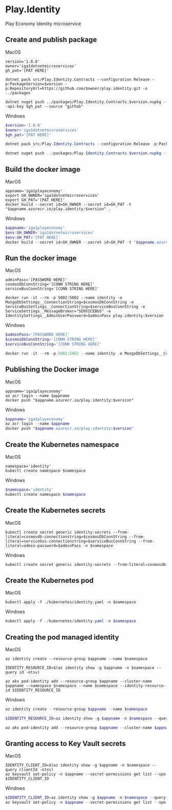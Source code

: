 # Play.Identity

Play Economy Identity microservice

## Create and publish package

MacOS

```shell
version='1.0.8'
owner='iga1dotnetmicroservices'
gh_pat='[PAT HERE]'

dotnet pack src/Play.Identity.Contracts --configuration Release -p:PackageVersion=$version -p:RepositoryUrl=https://github.com/$owner/play.identity.git -o ../packages

dotnet nuget push ../packages/Play.Identity.Contracts.$version.nupkg --api-key $gh_pat --source "github"
```

Windows

```powershell
$version='1.0.8'
$owner='iga1dotnetmicroservices'
$gh_pat='[PAT HERE]'

dotnet pack src/Play.Identity.Contracts --configuration Release -p:PackageVersion=$version -p:RepositoryUrl=https://github.com/$owner/play.identity.git -o ../packages

dotnet nuget push ../packages/Play.Identity.Contracts.$version.nupkg --api-key $gh_pat --source "github"
```

## Build the docker image

MacOS

```shell
appname='iga1playeconomy'
export GH_OWNER='iga1dotnetmicroservices'
export GH_PAT='[PAT HERE]'
docker build --secret id=GH_OWNER --secret id=GH_PAT -t "$appname.azurecr.io/play.identity:$version" .
```

Windows

```powershell
$appname='iga1playeconomy'
$env:GH_OWNER='iga1dotnetmicroservices'
$env:GH_PAT='[PAT HERE]'
docker build --secret id=GH_OWNER --secret id=GH_PAT -t "$appname.azurecr.io/play.identity:$version" .
```

## Run the docker image

MacOS

```shell
adminPass='[PASSWORD HERE]'
cosmosDbConnString='[CONN STRING HERE]'
serviceBusConnString='[CONN STRING HERE]'

docker run -it --rm -p 5002:5002 --name identity -e MongoDbSettings__ConnectionString=$cosmosDbConnString -e ServiceBusSettings__ConnectionString=$serviceBusConnString -e ServiceSettings__MessageBroker="SERVICEBUS" -e IdentitySettings__AdminUserPassword=$adminPass play.identity:$version
```

Windows

```powershell
$adminPass='[PASSWORD HERE]'
$cosmosDbConnString='[CONN STRING HERE]'
$serviceBusConnString='[CONN STRING HERE]'

docker run -it --rm -p 5002:5002 --name identity -e MongoDbSettings__ConnectionString=$cosmosDbConnString -e ServiceBusSettings__ConnectionString=$serviceBusConnString -e ServiceSettings__MessageBroker="SERVICEBUS" -e IdentitySettings__AdminUserPassword=$adminPass play.identity:$version
```

## Publishing the Docker image

MacOS

```shell
appname='iga1playeconomy'
az acr login --name $appname
docker push "$appname.azurecr.io/play.identity:$version"
```

Windows

```powershell
$appname='iga1playeconomy'
az acr login --name $appname
docker push "$appname.azurecr.io/play.identity:$version"
```

## Create the Kubernetes namespace

MacOS

```shell
namespace='identity'
kubectl create namespace $namespace
```

Windows

```powershell
$namespace='identity'
kubectl create namespace $namespace
```

## Create the Kubernetes secrets

MacOS

```shell
kubectl create secret generic identity-secrets --from-literal=cosmosdb-connectionstring=$cosmosDbConnString --from-literal=servicebus-connectionstring=$serviceBusConnString --from-literal=admin-password=$adminPass -n $namespace
```

Windows

```powershell
kubectl create secret generic identity-secrets --from-literal=cosmosdb-connectionstring=$cosmosDbConnString --from-literal=servicebus-connectionstring=$serviceBusConnString --from-literal=admin-password=$adminPass -n $namespace
```

## Create the Kubernetes pod

MacOS

```shell
kubectl apply -f ./kubernetes/identity.yaml -n $namespace
```

Windows

```powershell
kubectl apply -f ./kubernetes/identity.yaml -n $namespace
```

## Creating the pod managed identity


MacOS

```shell
az identity create --resource-group $appname --name $namespace

IDENTITY_RESOURCE_ID=$(az identity show -g $appname -n $namespace --query id -otsv)

az aks pod-identity add --resource-group $appname --cluster-name $appname --namespace $namespace --name $namespace --identity-resource-id $IDENTITY_RESOURCE_ID

```

Windows

```powershell
az identity create --resource-group $appname --name $namespace

$IDENTITY_RESOURCE_ID=az identity show -g $appname -n $namespace --query id -otsv

az aks pod-identity add --resource-group $appname --cluster-name $appname --namespace $namespace --name $namespace --identity-resource-id $IDENTITY_RESOURCE_ID

```

## Granting access to Key Vault secrets

MacOS

```shell
IDENTITY_CLIENT_ID=$(az identity show -g $appname -n $namespace --query clientId -otsv)
az keyvault set-policy -n $appname --secret-permissions get list --spn $IDENTITY_CLIENT_ID
```

Windows

```powershell
$IDENTITY_CLIENT_ID=az identity show -g $appname -n $namespace --query clientId -otsv
az keyvault set-policy -n $appname --secret-permissions get list --spn $IDENTITY_CLIENT_ID
```

